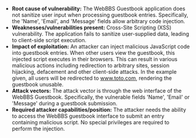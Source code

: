 - **Root cause of vulnerability:** The WebBBS Guestbook application does not sanitize user input when processing guestbook entries. Specifically, the 'Name', 'Email', and 'Message' fields allow arbitrary code injection.
- **Weaknesses/vulnerabilities present:** Cross-Site Scripting (XSS) vulnerability. The application fails to sanitize user-supplied data, leading to client-side script execution.
- **Impact of exploitation:** An attacker can inject malicious JavaScript code into guestbook entries. When other users view the guestbook, this injected script executes in their browsers. This can result in various malicious actions including redirection to arbitrary sites, session hijacking, defacement and other client-side attacks. In the example given, all users will be redirected to www.toto.com, rendering the guestbook unusable.
- **Attack vectors:** The attack vector is through the web interface of the WebBBS Guestbook. Specifically, the vulnerable fields 'Name', 'Email' or 'Message' during a guestbook submission.
- **Required attacker capabilities/position:** The attacker needs the ability to access the WebBBS guestbook interface to submit an entry containing malicious script. No special privileges are required to perform the injection.